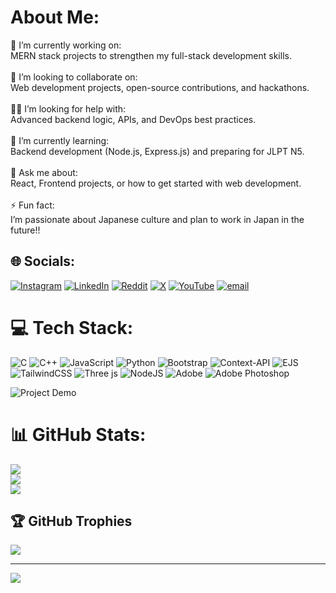 # About Me:
🎯 I’m currently working on:  <br>MERN stack projects to strengthen my full-stack development skills.<br><br>🤝 I’m looking to collaborate on:  <br>Web development projects, open-source contributions, and hackathons.<br><br>🙋‍♂️ I’m looking for help with:  <br>Advanced backend logic, APIs, and DevOps best practices.<br><br>🌱 I’m currently learning:  <br>Backend development (Node.js, Express.js) and preparing for JLPT N5.<br><br>💬 Ask me about:  <br>React, Frontend projects, or how to get started with web development.<br><br>⚡ Fun fact:  <br>I’m passionate about Japanese culture and plan to work in Japan in the future!!


## 🌐 Socials:
[![Instagram](https://img.shields.io/badge/Instagram-%23E4405F.svg?logo=Instagram&logoColor=white)](https://instagram.com/sourin_chattaraj) [![LinkedIn](https://img.shields.io/badge/LinkedIn-%230077B5.svg?logo=linkedin&logoColor=white)](https://linkedin.com/in/sourin-chattaraj-231b79336) [![Reddit](https://img.shields.io/badge/Reddit-%23FF4500.svg?logo=Reddit&logoColor=white)](https://reddit.com/user/sourin_da854) [![X](https://img.shields.io/badge/X-black.svg?logo=X&logoColor=white)](https://x.com/sourin05) [![YouTube](https://img.shields.io/badge/YouTube-%23FF0000.svg?logo=YouTube&logoColor=white)](https://youtube.com/@@sourinchattaraj8622) [![email](https://img.shields.io/badge/Email-D14836?logo=gmail&logoColor=white)](mailto:sourinchattaraj99@gmail.com) 

# 💻 Tech Stack:
![C](https://img.shields.io/badge/c-%2300599C.svg?style=for-the-badge&logo=c&logoColor=white) ![C++](https://img.shields.io/badge/c++-%2300599C.svg?style=for-the-badge&logo=c%2B%2B&logoColor=white) ![JavaScript](https://img.shields.io/badge/javascript-%23323330.svg?style=for-the-badge&logo=javascript&logoColor=%23F7DF1E) ![Python](https://img.shields.io/badge/python-3670A0?style=for-the-badge&logo=python&logoColor=ffdd54) ![Bootstrap](https://img.shields.io/badge/bootstrap-%238511FA.svg?style=for-the-badge&logo=bootstrap&logoColor=white) ![Context-API](https://img.shields.io/badge/Context--Api-000000?style=for-the-badge&logo=react) ![EJS](https://img.shields.io/badge/ejs-%23B4CA65.svg?style=for-the-badge&logo=ejs&logoColor=black) ![TailwindCSS](https://img.shields.io/badge/tailwindcss-%2338B2AC.svg?style=for-the-badge&logo=tailwind-css&logoColor=white) ![Three js](https://img.shields.io/badge/threejs-black?style=for-the-badge&logo=three.js&logoColor=white) ![NodeJS](https://img.shields.io/badge/node.js-6DA55F?style=for-the-badge&logo=node.js&logoColor=white) ![Adobe](https://img.shields.io/badge/adobe-%23FF0000.svg?style=for-the-badge&logo=adobe&logoColor=white) ![Adobe Photoshop](https://img.shields.io/badge/adobe%20photoshop-%2331A8FF.svg?style=for-the-badge&logo=adobe%20photoshop&logoColor=white)

![Project Demo](https://i.redd.it/n8agw6z2smyb1.gif)

# 📊 GitHub Stats:
![](https://github-readme-stats.vercel.app/api?username=SourinChattaraj&theme=shadow_green&hide_border=false&include_all_commits=false&count_private=false)<br/>
![](https://nirzak-streak-stats.vercel.app/?user=SourinChattaraj&theme=shadow_green&hide_border=false)<br/>
![](https://github-readme-stats.vercel.app/api/top-langs/?username=SourinChattaraj&theme=shadow_green&hide_border=false&include_all_commits=false&count_private=false&layout=compact)

## 🏆 GitHub Trophies
![](https://github-profile-trophy.vercel.app/?username=SourinChattaraj&theme=radical&no-frame=true&no-bg=false&margin-w=4)

---
[![](https://visitcount.itsvg.in/api?id=SourinChattaraj&icon=2&color=0)](https://visitcount.itsvg.in)

